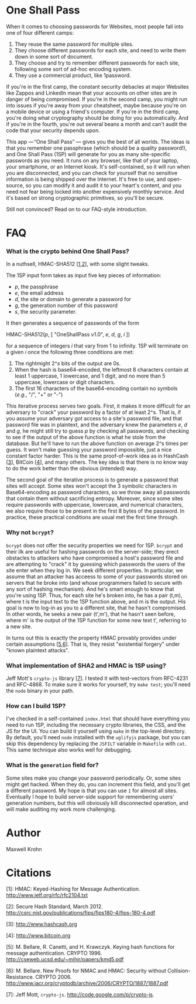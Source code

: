 One Shall Pass
===========

When it comes to choosing passwords for Websites, most people fall into one of four
different camps:

1. They reuse the same password for multiple sites.
2. They choose different passwords for each site, and need to write them down
   in some sort of document.
3. They choose and try to remember different passwords for each site, following
   some sort of ad-hoc encoding system.
4. They use a commercial product, like 1password.

If you're in the first camp, the constant security debacles at major
Websites like Zappos and LinkedIn mean that your accounts on other sites
are in danger of being compromised.   If you're in the second camp,
you might run into issues if you're away from your cheatsheet, maybe
because you're on a mobile device or using a friend's computer.  If you're in
the third camp, you're doing what cryptography should be doing for you
automatically.  And if you're in the fourth, you're out several
beans a month and can't audit the code that your security depends upon.

This app — “One Shall Pass” — gives you the best of all worlds.  The ideas is
that you remember one passphrase (which should be a quality password!), and One
Shall Pass (1SP) will generate for you as many site-specific passwords as you
need.  It runs on any browser, like that of your laptop, your smartphone, or an
Internet kiosk.  It's self-contained, so it will run when you are disconnected,
and you can check for yourself that no sensitive information is being shipped
over the Internet.  It's free to use, and open-source, so you can modify it and
audit it to your heart's content, and you need not fear being locked into
another expensively monthly service.  And it's based on strong cryptographic
primitives, so you'll be secure. 

Still not convinced?  Read on to our FAQ-style introduction.


FAQ
=======

### What is the crypto behind One Shall Pass?

In a nuthsell, HMAC-SHA512 [[1](#citations),[2](#citations)], with some slight tweaks.

The 1SP input form takes as input five key pieces of information:

* _p_, the passphrase
* _e_, the email address
* _d_, the site or domain to generate a password for
* _g_, the generation number of this password
* _s_, the security parameter.

It then generates a sequence of passwords of the form

  HMAC-SHA512(_p_, [ "OneShallPass v1.0", _e_, _d_, _g_, _i_ ])

for a sequence of integers _i_ that vary from 1 to infinity.  1SP
will terminate on a given _i_ once the following three conditions are met:

1. The rightmight 2^_s_ bits of the output are 0s.
1. When the hash is base64-encoded, the leftmost 8 characters contain 
at least 1 uppercase, 1 lowercase, and 1 digit, and no more than 5 
uppercase, lowercase or digit characters.
1. The first 16 characters of the base64-encoding contain no symbols
(_e.g._, "/", "+" or "-")

This iterative process serves two goals.  First, it makes it more difficult for
an adversary to "crack" your password by a factor of at least 2^s.  That is, if
you assume your adversary got access to a site's password file, and that
password file was in plaintext, and the adversary knew the parameters _e_, _d_
and _g_, he might still try to guess _p_ by checking all passwords, and
checking to see if the output of the above function is what he stole from the
database.  But he'll have to run the above function on average 2^s times per
guess.  It won't make guessing your password impossible, just a nice constant
factor harder.  This is the same proof-of-work idea as in
HashCash [[3](#citations)], BitCoin [[4](#citations)], and many others.  The key
idea is that there is no know way to do the work better than
the obvious (intended) way.

The second goal of the iterative process is to generate a password
that sites will accept. Some sites won't accept the 3 symbolic characters
in Base64-encoding as password characters, so we throw away all passwords that
contain them without sacrificing entropy.  Moreover, since some sites
require passwords with uppercase, lowercase, and numerical characters,
we also require those to be present in the first 8 bytes of the password.
In practice, these practical conditions are usual met the first time through.

### Why not `bcrypt`?

`bcrypt` does not offer the security properties we need for 1SP.
`bcrypt` and their ilk are useful for hashing passwords on the server-side;
they erect obstacles to attackers who have compromised a host's password
file and are attempting to "crack" it by guessing which passwords
the users of the site enter when they log in.  We seek different
properties.  In particular, we assume that an attacker has acceess
to some of your passwords stored on servers that he broke into (and whose
programmers failed to secure with any sort of hashing mechanism). And
he's smart enough to know that you're using 1SP.  Thus, for each
site he's broken into, he has a pair (t,m), where t is the input
text to the 1SP function above, and m is the output.  His goal is 
now to log-in as you to a different site, that he hasn't compromised.
In other words, he seeks a new pair (t',m'), that he hasn't seen
before, where m' is the output of the 1SP function for some new text
t', referring to a new site.

In turns out this is exactly the property HMAC provably provides under 
certain assumptions [[5](#citations),[6](#citations)].  That is,
they resist "existential forgery" under "known plaintext attacks".

### What implementation of SHA2 and HMAC is 1SP using?

Jeff Mott's `crypto-js` library [[7](#citations)].  I tested
it with test-vectors from RFC-4231 and RFC-4868.  To make sure it 
works for yourself, try `make test`; you'll need the `node`
binary in your path.

### How can I build 1SP?

I've checked in a self-contained `index.html` that should have
everything you need to run 1SP, including the necessary
crypto libraries, the CSS, and the JS for the UI.  You can build
it yourself using `make` in the top-level directory. By default, you'll
need `node` installed with the `uglifyjs` package, but you can skip
this dependency by replacing the `JSFILT` variable in `Makefile`
with `cat`.  This same technique also works well for debugging.

### What is the `generation` field for?

Some sites make you change your password periodically. Or, some sites might get
hacked. When they do, you can increment this field, and you'll get a different
password. My hope is that you can use `1` for almost all sites. Eventually I
hope to build server-side support for remembering users' generation numbers,
but this will obviously kill disconnected operation, and will make auditing my
work more challenging.

Author
======
Maxwell Krohn 

Citations
=========

\[1\]: HMAC: Keyed-Hashing for Message Authentication. http://www.ietf.org/rfc/rfc2104.txt

\[2\]: Secure Hash Standard, March 2012. http://csrc.nist.gov/publications/fips/fips180-4/fips-180-4.pdf

\[3\]: http://www.hashcash.org

\[4\]: http://www.bitcoin.org

\[5\]: M. Bellare, R. Canetti, and H. Krawczyk. Keying hash functions for message authentication. CRYPTO 1996. http://cseweb.ucsd.edu/~mihir/papers/kmd5.pdf

\[6\]: M. Bellare. New Proofs for NMAC and HMAC: Security without Collision-Resistance. CRYPTO 2006. http://www.iacr.org/cryptodb/archive/2006/CRYPTO/1887/1887.pdf

\[7\]: Jeff Mott, `crypto-js`.  http://code.google.com/p/crypto-js.
